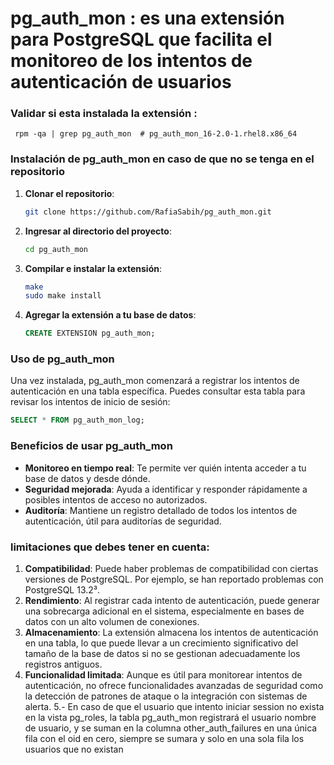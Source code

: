 
# pg_auth_mon : es una extensión para PostgreSQL que facilita el monitoreo de los intentos de autenticación de usuarios 
 

### Validar si esta instalada la extensión :
     rpm -qa | grep pg_auth_mon  # pg_auth_mon_16-2.0-1.rhel8.x86_64 
 
 
### Instalación de pg_auth_mon en caso de que no se tenga en el repositorio 


1. **Clonar el repositorio**:
   ```bash
   git clone https://github.com/RafiaSabih/pg_auth_mon.git
   ```
2. **Ingresar al directorio del proyecto**:
   ```bash
   cd pg_auth_mon
   ```
3. **Compilar e instalar la extensión**:
   ```bash
   make
   sudo make install
   ```
4. **Agregar la extensión a tu base de datos**:
   ```sql
   CREATE EXTENSION pg_auth_mon;
   ```

### Uso de pg_auth_mon

Una vez instalada, pg_auth_mon comenzará a registrar los intentos de autenticación en una tabla específica. Puedes consultar esta tabla para revisar los intentos de inicio de sesión:

```sql
SELECT * FROM pg_auth_mon_log;
```

### Beneficios de usar pg_auth_mon

- **Monitoreo en tiempo real**: Te permite ver quién intenta acceder a tu base de datos y desde dónde.
- **Seguridad mejorada**: Ayuda a identificar y responder rápidamente a posibles intentos de acceso no autorizados.
- **Auditoría**: Mantiene un registro detallado de todos los intentos de autenticación, útil para auditorías de seguridad.
 
 
### limitaciones que debes tener en cuenta:

1. **Compatibilidad**: Puede haber problemas de compatibilidad con ciertas versiones de PostgreSQL. Por ejemplo, se han reportado problemas con PostgreSQL 13.2³.
2. **Rendimiento**: Al registrar cada intento de autenticación, puede generar una sobrecarga adicional en el sistema, especialmente en bases de datos con un alto volumen de conexiones.
3. **Almacenamiento**: La extensión almacena los intentos de autenticación en una tabla, lo que puede llevar a un crecimiento significativo del tamaño de la base de datos si no se gestionan adecuadamente los registros antiguos.
4. **Funcionalidad limitada**: Aunque es útil para monitorear intentos de autenticación, no ofrece funcionalidades avanzadas de seguridad como la detección de patrones de ataque o la integración con sistemas de alerta.
5.- En caso de que el usuario que intento iniciar session no exista en la vista pg_roles,   la tabla  pg_auth_mon registrará el usuario nombre de usuario,  y se suman en la columna other_auth_failures en una única fila con el oid en cero, siempre se sumara y solo en una sola fila los usuarios que no existan 
